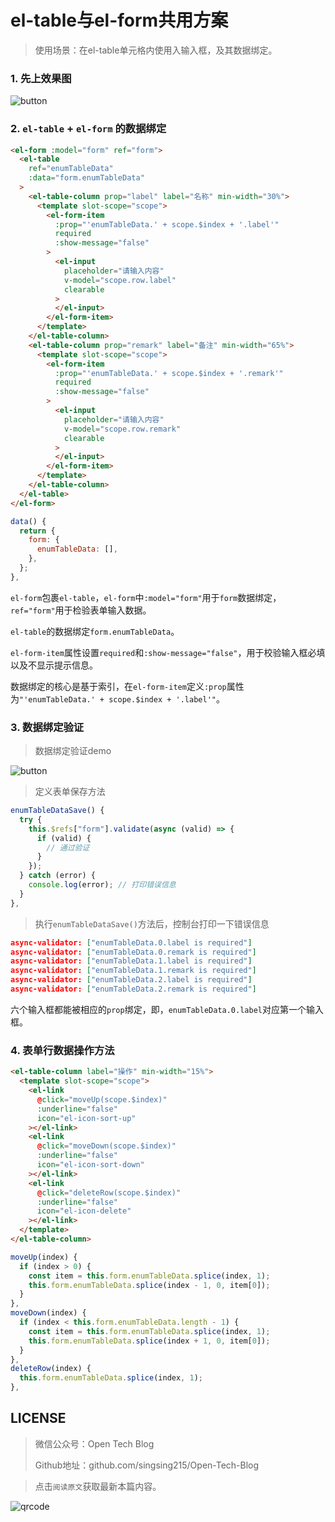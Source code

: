 # el-table与el-form共用方案

> 使用场景：在el-table单元格内使用入输入框，及其数据绑定。

###  1. 先上效果图

![button](https://m.qpic.cn/psc?/V537Qnpi0OXnJm2Konin077jks4Tpksf/TmEUgtj9EK6.7V8ajmQrEHd4bOTNDan9cuerGaOSoc3vGMCmFTua55mjxZF*rIIEU5YW.y9ckLeCgzlJnsoWSRXEZin2SP.ADXHD4lP8aqM!/b&bo=UgKrAVICqwEDGTw!&rf=viewer_4)

###  2. `el-table` + `el-form` 的数据绑定

```html
<el-form :model="form" ref="form">
  <el-table
    ref="enumTableData"
    :data="form.enumTableData"
  >
    <el-table-column prop="label" label="名称" min-width="30%">
      <template slot-scope="scope">
        <el-form-item
          :prop="'enumTableData.' + scope.$index + '.label'"
          required
          :show-message="false"
        >
          <el-input
            placeholder="请输入内容"
            v-model="scope.row.label"
            clearable
          >
          </el-input>
        </el-form-item>
      </template>
    </el-table-column>
    <el-table-column prop="remark" label="备注" min-width="65%">
      <template slot-scope="scope">
        <el-form-item
          :prop="'enumTableData.' + scope.$index + '.remark'"
          required
          :show-message="false"
        >
          <el-input
            placeholder="请输入内容"
            v-model="scope.row.remark"
            clearable
          >
          </el-input>
        </el-form-item>
      </template>
    </el-table-column>
  </el-table>
</el-form>
```

```js
data() {
  return {
    form: {
      enumTableData: [],
    },
  };
},
```

`el-form`包裹`el-table`，`el-form`中`:model="form"`用于`form`数据绑定，`ref="form"`用于检验表单输入数据。

`el-table`的数据绑定`form.enumTableData`。

`el-form-item`属性设置`required`和`:show-message="false"`，用于校验输入框必填以及不显示提示信息。

数据绑定的核心是基于索引，在`el-form-item`定义`:prop`属性为`"'enumTableData.' + scope.$index + '.label'"`。

###  3. 数据绑定验证

> 数据绑定验证demo

![button](https://m.qpic.cn/psc?/V537Qnpi0OXnJm2Konin077jks4Tpksf/TmEUgtj9EK6.7V8ajmQrEOCM*cplq5Jxwfadl1bcxQsR1EyZfahRXjp1QksEbDEUeVTXtvjS7VmceEQ3LNyfzgWGJDmngzINYOoC08JBHMY!/b&bo=wAShAcAEoQECGT0!&rf=viewer_4)

> 定义表单保存方法

```js
enumTableDataSave() {
  try {
    this.$refs["form"].validate(async (valid) => {
      if (valid) {
        // 通过验证
      }
    });
  } catch (error) {
    console.log(error); // 打印错误信息
  }
},
```

> 执行`enumTableDataSave()`方法后，控制台打印一下错误信息

```json
async-validator: ["enumTableData.0.label is required"]
async-validator: ["enumTableData.0.remark is required"]
async-validator: ["enumTableData.1.label is required"]
async-validator: ["enumTableData.1.remark is required"]
async-validator: ["enumTableData.2.label is required"]
async-validator: ["enumTableData.2.remark is required"]
```

六个输入框都能被相应的`prop`绑定，即，`enumTableData.0.label`对应第一个输入框。

###  4. 表单行数据操作方法

```html
<el-table-column label="操作" min-width="15%">
  <template slot-scope="scope">
    <el-link
      @click="moveUp(scope.$index)"
      :underline="false"
      icon="el-icon-sort-up"
    ></el-link>
    <el-link
      @click="moveDown(scope.$index)"
      :underline="false"
      icon="el-icon-sort-down"
    ></el-link>
    <el-link
      @click="deleteRow(scope.$index)"
      :underline="false"
      icon="el-icon-delete"
    ></el-link>
  </template>
</el-table-column>
```

```js
moveUp(index) {
  if (index > 0) {
    const item = this.form.enumTableData.splice(index, 1);
    this.form.enumTableData.splice(index - 1, 0, item[0]);
  }
},
moveDown(index) {
  if (index < this.form.enumTableData.length - 1) {
    const item = this.form.enumTableData.splice(index, 1);
    this.form.enumTableData.splice(index + 1, 0, item[0]);
  }
},
deleteRow(index) {
  this.form.enumTableData.splice(index, 1);
},
```



## LICENSE

> 微信公众号：Open Tech Blog
> 
> Github地址：github.com/singsing215/Open-Tech-Blog

> 点击`阅读原文`获取最新本篇内容。

![qrcode](https://m.qpic.cn/psc?/V537Qnpi0OXnJm2Konin077jks4ap2ow/bqQfVz5yrrGYSXMvKr.cqZs491lneOtH7kLYV2wRHulaIh6H8AG0sOgrRV5IOzhOeBPqvFlOAcjrjqxHkjHf.PFLhGbXhv2NOlTTJqCDHuw!/b&bo=WAFYAQAAAAABByA!&rf=viewer_4)
